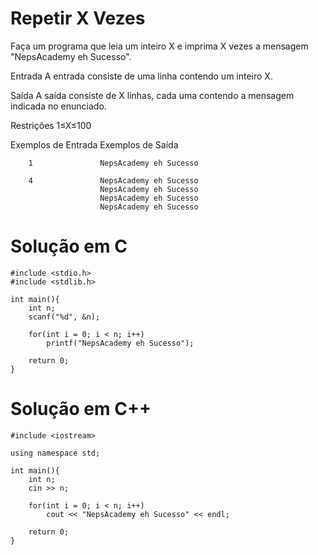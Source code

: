 # Repetir X Vezes

Faça um programa que leia um inteiro X e imprima X vezes a mensagem "NepsAcademy eh Sucesso".

Entrada
A entrada consiste de uma linha contendo um inteiro X.

Saída
A saída consiste de X linhas, cada uma contendo a mensagem indicada no enunciado.

Restrições
1≤X≤100


Exemplos de Entrada	Exemplos de Saída

        1               NepsAcademy eh Sucesso
        
        4               NepsAcademy eh Sucesso
                        NepsAcademy eh Sucesso
                        NepsAcademy eh Sucesso
                        NepsAcademy eh Sucesso

# Solução em C

```
#include <stdio.h>
#include <stdlib.h>

int main(){    	
    int n;
	scanf("%d", &n);
	
	for(int i = 0; i < n; i++)
		printf("NepsAcademy eh Sucesso");

    return 0;
}
```
# Solução em C++

```
#include <iostream>

using namespace std;

int main(){
    int n; 
	cin >> n;
	
	for(int i = 0; i < n; i++)
		cout << "NepsAcademy eh Sucesso" << endl;	
	
    return 0;
}
```